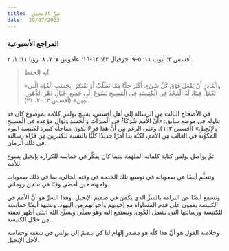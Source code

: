 ```yaml
---
title:  سِرُّ الإنجيل
date:  29/07/2023
---
```


### المراجع الأسبوعية
أفسس ٣؛ أيوب ١١: ٥-٩؛ حزقيال ٤٣: ١٣-١٦؛ عاموس ٧: ٧، ٨؛ رؤيا ١١: ١، ٢.

> <p>آية الحفظ</p>
> «وَالْقَادِرُ أَنْ يَفْعَلَ فَوْقَ كُلِّ شَيْءٍ، أَكْثَرَ جِدًّا مِمَّا نَطْلُبُ أَوْ نَفْتَكِرُ، بِحَسَبِ الْقُوَّةِ الَّتِي تَعْمَلُ فِينَا، لَهُ الْمَجْدُ فِي الْكَنِيسَةِ فِي الْمَسِيحِ يَسُوعَ إِلَى جَمِيعِ أَجْيَالِ دَهْرِ الدُّهُورِ. آمِينَ» (أفسس ٣: ٢٠، ٢١).

في الأصحاح الثالث مِن الرسالة إلى أهل أفسس، يفتتح بولس كلامه بموضوع كان قد تناوله في موضع سابق: «أَنَّ الأُمَمَ شُرَكَاءُ فِي الْمِيرَاثِ وَالْجَسَدِ وَنَوَالِ مَوْعِدِهِ فِي الْمَسِيحِ بِالإِنْجِيلِ» (أفسس ٣: ٦). وعلى الرغم مِن أنَّ هذا قد لا يكون مفاجأة كبيرة لكنيسة اليوم المكوَّنة في الغالب مِن الأمم، لكنَّه بدا أمرًا جديدًا كلِّيًّا بالنسبة للكثيرين مِن قرَّاء رسالته في ذلك الزمان.

ثمَّ يواصل بولس كتابة كلماته الملهَمة بينما كان يفكِّر في حماسه للكرازة بإنجيل يسوع للأمم.

ونتعلَّم أيضًا عن صعوباته في توسيع تلك الخدمة في وقته الحالي، بما في ذلك صعوبات واجهته حين أمضى وقتًا في سجن روماني.

ونسمع أيضًا عن التزامه بالسرٍّ الذي يكمن في صميم الإنجيل، وهذا السرِّ هو أنَّ الأمم في الكنيسة يقفون على قدم المساواة مع إخوتهم وأخواتهم مِن اليهود. ونشهد أيضًا حماسته للكنيسة ورسالتها التي تشمل الكَون. ونستمع إليه وهو يصلِّي ويسبِّح الله الذي أظهر نعمته مِن خلال الكنيسة.

وخلاصة القول هو أنَّ هذا كلّه هو مصدر إلهام لنا كي ننضمّ إلى بولس في شغفه وحماسه لأجل الإنجيل.